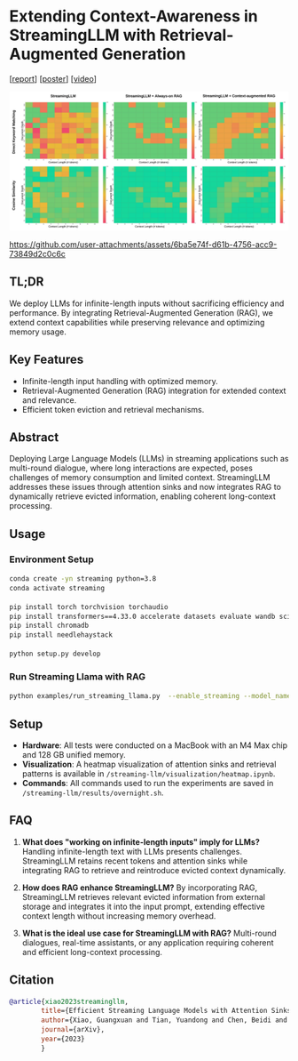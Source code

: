 
# Extending Context-Awareness in StreamingLLM with Retrieval-Augmented Generation
[[report]()] [[poster](assets/poster.pdf)] [[video](https://youtu.be/xIBHok1K6T8)]

![schemes](figures/benchmark.png)

https://github.com/user-attachments/assets/6ba5e74f-d61b-4756-acc9-73849d2c0c6c

## TL;DR
We deploy LLMs for infinite-length inputs without sacrificing efficiency and performance. By integrating Retrieval-Augmented Generation (RAG), we extend context capabilities while preserving relevance and optimizing memory usage.



## Key Features

- Infinite-length input handling with optimized memory.
- Retrieval-Augmented Generation (RAG) integration for extended context and relevance.
- Efficient token eviction and retrieval mechanisms.

## Abstract
Deploying Large Language Models (LLMs) in streaming applications such as multi-round dialogue, where long interactions are expected, poses challenges of memory consumption and limited context. StreamingLLM addresses these issues through attention sinks and now integrates RAG to dynamically retrieve evicted information, enabling coherent long-context processing.

## Usage

### Environment Setup

```bash
conda create -yn streaming python=3.8
conda activate streaming

pip install torch torchvision torchaudio
pip install transformers==4.33.0 accelerate datasets evaluate wandb scikit-learn scipy sentencepiece
pip install chromadb 
pip install needlehaystack

python setup.py develop
```

### Run Streaming Llama with RAG

```bash
python examples/run_streaming_llama.py  --enable_streaming --model_name_or_path meta-llama/Llama-2-7b-chat-hf --enable_retriever --debug_retriever --enable_always_retriever --chunk_size 100 --recent_size 4096 --file_path "${file}.json"
```

## Setup

- **Hardware**: All tests were conducted on a MacBook with an M4 Max chip and 128 GB unified memory.
- **Visualization**: A heatmap visualization of attention sinks and retrieval patterns is available in `/streaming-llm/visualization/heatmap.ipynb`.
- **Commands**: All commands used to run the experiments are saved in `/streaming-llm/results/overnight.sh`.

## FAQ

1. **What does "working on infinite-length inputs" imply for LLMs?**
   Handling infinite-length text with LLMs presents challenges. StreamingLLM retains recent tokens and attention sinks while integrating RAG to retrieve and reintroduce evicted context dynamically.

2. **How does RAG enhance StreamingLLM?**
   By incorporating RAG, StreamingLLM retrieves relevant evicted information from external storage and integrates it into the input prompt, extending effective context length without increasing memory overhead.

3. **What is the ideal use case for StreamingLLM with RAG?**
   Multi-round dialogues, real-time assistants, or any application requiring coherent and efficient long-context processing.


## Citation

```bibtex
@article{xiao2023streamingllm,
        title={Efficient Streaming Language Models with Attention Sinks},
        author={Xiao, Guangxuan and Tian, Yuandong and Chen, Beidi and Han, Song and Lewis, Mike},
        journal={arXiv},
        year={2023}
        }
```

